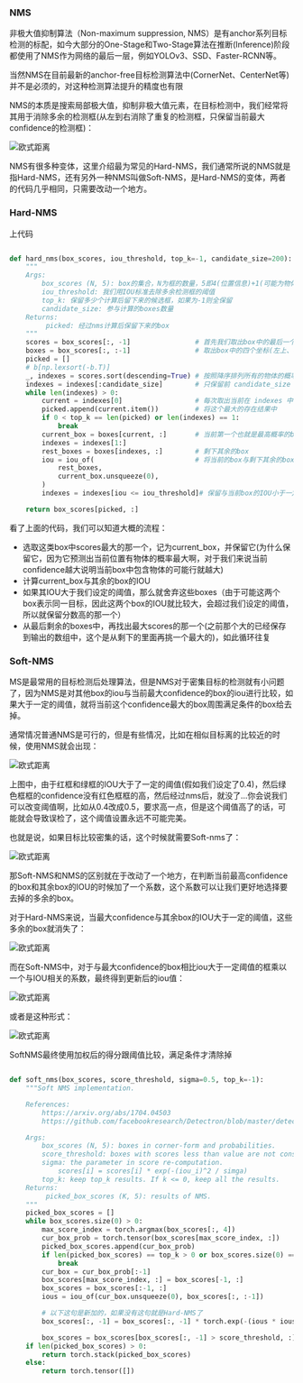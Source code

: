 ### NMS

非极大值抑制算法（Non-maximum suppression, NMS）是有anchor系列目标检测的标配，如今大部分的One-Stage和Two-Stage算法在推断(Inference)阶段都使用了NMS作为网络的最后一层，例如YOLOv3、SSD、Faster-RCNN等。

当然NMS在目前最新的anchor-free目标检测算法中(CornerNet、CenterNet等)并不是必须的，对这种检测算法提升的精度也有限

NMS的本质是搜索局部极大值，抑制非极大值元素，在目标检测中，我们经常将其用于消除多余的检测框(从左到右消除了重复的检测框，只保留当前最大confidence的检测框)：

![欧式距离](../../images/nms1.png)

NMS有很多种变体，这里介绍最为常见的Hard-NMS，我们通常所说的NMS就是指Hard-NMS，还有另外一种NMS叫做Soft-NMS，是Hard-NMS的变体，两者的代码几乎相同，只需要改动一个地方。

### Hard-NMS

上代码

```python

def hard_nms(box_scores, iou_threshold, top_k=-1, candidate_size=200):
    """
    Args:
        box_scores (N, 5): box的集合，N为框的数量，5即4(位置信息)+1(可能为物体的概率)
        iou_threshold: 我们用IOU标准去除多余检测框的阈值
        top_k: 保留多少个计算后留下来的候选框，如果为-1则全保留
        candidate_size: 参与计算的boxes数量
    Returns:
         picked: 经过nms计算后保留下来的box
    """
    scores = box_scores[:, -1]                # 首先我们取出box中的最后一个元素也就是当前box检测到物体的概率
    boxes = box_scores[:, :-1]                # 取出box中的四个坐标(左上、右下)
    picked = []  
    # b[np.lexsort(-b.T)]
    _, indexes = scores.sort(descending=True) # 按照降序排列所有的物体的概率，得到排序后在原数组中的索引信息 indexes
    indexes = indexes[:candidate_size]        # 只保留前 candidate_size 个 boxes 其余的不考虑了
    while len(indexes) > 0:
        current = indexes[0]                  # 每次取出当前在 indexes 中 检测到物体概率最大的一个 
        picked.append(current.item())         # 将这个最大的存在结果中
        if 0 < top_k == len(picked) or len(indexes) == 1:
            break
        current_box = boxes[current, :]       # 当前第一个也就是最高概率的box
        indexes = indexes[1:]                
        rest_boxes = boxes[indexes, :]        # 剩下其余的box
        iou = iou_of(                         # 将当前的box与剩下其余的boxes用IOU标准进行筛选
            rest_boxes,
            current_box.unsqueeze(0),
        )
        indexes = indexes[iou <= iou_threshold]# 保留与当前box的IOU小于一定阈值的boxes，

    return box_scores[picked, :]

```

看了上面的代码，我们可以知道大概的流程：

- 选取这类box中scores最大的那一个，记为current_box，并保留它(为什么保留它，因为它预测出当前位置有物体的概率最大啊，对于我们来说当前confidence越大说明当前box中包含物体的可能行就越大)
- 计算current_box与其余的box的IOU
- 如果其IOU大于我们设定的阈值，那么就舍弃这些boxes（由于可能这两个box表示同一目标，因此这两个box的IOU就比较大，会超过我们设定的阈值，所以就保留分数高的那一个）
- 从最后剩余的boxes中，再找出最大scores的那一个(之前那个大的已经保存到输出的数组中，这个是从剩下的里面再挑一个最大的)，如此循环往复

### Soft-NMS

MS是最常用的目标检测后处理算法，但是NMS对于密集目标的检测就有小问题了，因为NMS是对其他box的iou与当前最大confidence的box的iou进行比较，如果大于一定的阈值，就将当前这个confidence最大的box周围满足条件的box给去掉。

通常情况普通NMS是可行的，但是有些情况，比如在相似目标离的比较近的时候，使用NMS就会出现：

![欧式距离](../../images/nms2.png)

上图中，由于红框和绿框的IOU大于了一定的阈值(假如我们设定了0.4)，然后绿色框框的confidence没有红色框框的高，然后经过nms后，就没了…你会说我们可以改变阈值啊，比如从0.4改成0.5，要求高一点，但是这个阈值高了的话，可能就会导致误检了，这个阈值设置永远不可能完美。

也就是说，如果目标比较密集的话，这个时候就需要Soft-nms了：

![欧式距离](../../images/nms3.png)

那Soft-NMS和NMS的区别就在于改动了一个地方，在判断当前最高confidence的box和其余box的IOU的时候加了一个系数，这个系数可以让我们更好地选择要去掉的多余的box。

对于Hard-NMS来说，当最大confidence与其余box的IOU大于一定的阈值，这些多余的box就消失了：

![欧式距离](../../images/nms4.png)

而在Soft-NMS中，对于与最大confidence的box相比iou大于一定阈值的框乘以一个与IOU相关的系数，最终得到更新后的iou值：

![欧式距离](../../images/nms5.png)

或者是这种形式：

![欧式距离](../../images/nms6.png)

SoftNMS最终使用加权后的得分跟阈值比较，满足条件才清除掉

``` python

def soft_nms(box_scores, score_threshold, sigma=0.5, top_k=-1):
    """Soft NMS implementation.

    References:
        https://arxiv.org/abs/1704.04503
        https://github.com/facebookresearch/Detectron/blob/master/detectron/utils/cython_nms.pyx

    Args:
        box_scores (N, 5): boxes in corner-form and probabilities.
        score_threshold: boxes with scores less than value are not considered.
        sigma: the parameter in score re-computation.
            scores[i] = scores[i] * exp(-(iou_i)^2 / simga)
        top_k: keep top_k results. If k <= 0, keep all the results.
    Returns:
         picked_box_scores (K, 5): results of NMS.
    """
    picked_box_scores = []
    while box_scores.size(0) > 0:
        max_score_index = torch.argmax(box_scores[:, 4])
        cur_box_prob = torch.tensor(box_scores[max_score_index, :])
        picked_box_scores.append(cur_box_prob)
        if len(picked_box_scores) == top_k > 0 or box_scores.size(0) == 1:
            break
        cur_box = cur_box_prob[:-1]
        box_scores[max_score_index, :] = box_scores[-1, :]
        box_scores = box_scores[:-1, :]
        ious = iou_of(cur_box.unsqueeze(0), box_scores[:, :-1])

        # 以下这句是新加的，如果没有这句就是Hard-NMS了
        box_scores[:, -1] = box_scores[:, -1] * torch.exp(-(ious * ious) / sigma) 

        box_scores = box_scores[box_scores[:, -1] > score_threshold, :]
    if len(picked_box_scores) > 0:
        return torch.stack(picked_box_scores)
    else:
        return torch.tensor([])

``` 